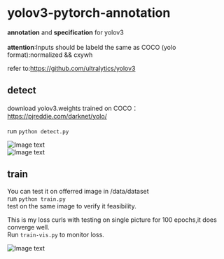# yolov3-pytorch-annotation<br>
**annotation** and **specification** for yolov3 <br>  
**attention**:Inputs should be labeld the same as COCO (yolo format):normalized && cxywh  <br>

refer to:https://github.com/ultralytics/yolov3     <br>

## **detect**   <br> 
download yolov3.weights trained on COCO：https://pjreddie.com/darknet/yolo/ <br>   
run   ```python detect.py```   <br>

![Image text](https://github.com/ming71/yolov3-pytorch-annotation/blob/master/output/30.jpg)    
![Image text](https://github.com/ming71/yolov3-pytorch-annotation/blob/master/output/COCO_train2014_000000000025.jpg)   

## **train**    <br>
You can test it on offerred image in /data/dataset   <br>
run   ```python train.py```    <br>
test on the same image to verify it feasibility.   <br>

 This is my loss curls with testing on single picture for 100 epochs,it does converge well.    <br>
 Run `train-vis.py` to monitor loss.   </br>
 
![Image text](https://github.com/ming71/yolov3-pytorch-annotation/blob/master/notebook/loss.png) 
